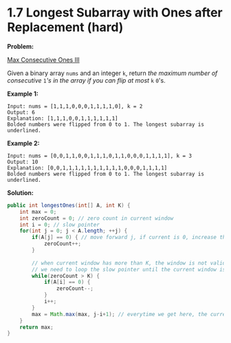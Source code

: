 # 1.7 Longest Subarray with Ones after Replacement \(hard\)

**Problem:** 

[Max Consecutive Ones III](https://leetcode.com/problems/max-consecutive-ones-iii/)

Given a binary array `nums` and an integer `k`, return _the maximum number of consecutive_ `1`_'s in the array if you can flip at most_ `k` `0`'s.

**Example 1:**

```text
Input: nums = [1,1,1,0,0,0,1,1,1,1,0], k = 2
Output: 6
Explanation: [1,1,1,0,0,1,1,1,1,1,1]
Bolded numbers were flipped from 0 to 1. The longest subarray is underlined.
```

**Example 2:**

```text
Input: nums = [0,0,1,1,0,0,1,1,1,0,1,1,0,0,0,1,1,1,1], k = 3
Output: 10
Explanation: [0,0,1,1,1,1,1,1,1,1,1,1,0,0,0,1,1,1,1]
Bolded numbers were flipped from 0 to 1. The longest subarray is underlined.
```

**Solution:**

```java
public int longestOnes(int[] A, int K) {
    int max = 0;
    int zeroCount = 0; // zero count in current window
    int i = 0; // slow pointer
    for(int j = 0; j < A.length; ++j) {
        if(A[j] == 0) { // move forward j, if current is 0, increase the zeroCount
            zeroCount++;
        }
        
        // when current window has more than K, the window is not valid any more
        // we need to loop the slow pointer until the current window is valid
        while(zeroCount > K) {  
            if(A[i] == 0) {
                zeroCount--;
            }
            i++;
        }
        max = Math.max(max, j-i+1); // everytime we get here, the current window is valid 
    }
    return max;
}
```

